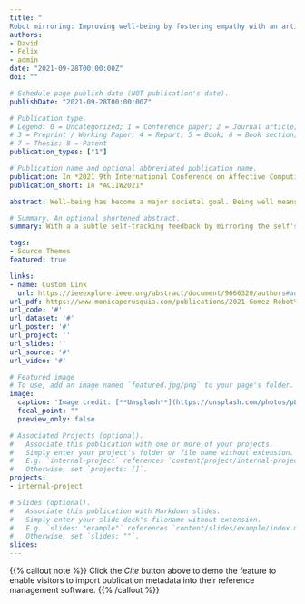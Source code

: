 ```yaml
---
title: "
Robot mirroring: Improving well-being by fostering empathy with an artificial agent representing the self"
authors:
- David
- Felix
- admin
date: "2021-09-28T00:00:00Z"
doi: ""

# Schedule page publish date (NOT publication's date).
publishDate: "2021-09-28T00:00:00Z"

# Publication type.
# Legend: 0 = Uncategorized; 1 = Conference paper; 2 = Journal article;
# 3 = Preprint / Working Paper; 4 = Report; 5 = Book; 6 = Book section;
# 7 = Thesis; 8 = Patent
publication_types: ["1"]

# Publication name and optional abbreviated publication name.
publication: In *2021 9th International Conference on Affective Computing and Intelligent Interaction Workshops and Demos (ACIIW)*
publication_short: In *ACIIW2021*

abstract: Well-being has become a major societal goal. Being well means being physically and mentally healthy. Additionally, feeling empowered is also a component of well-being. Recently, self-tracking has been proposed as means to achieve increased awareness, thus, giving the opportunity to identify and decrease undesired behaviours. However, inappropriately communicated self-tracking results might cause the opposite effect. To address this, a subtle self-tracking feedback by mirroring the self's state into an embodied artificial agent has been proposed. By eliciting empathy towards the artificial agent and fostering helping behaviours, users would help themselves as well. We searched the literature to find supporting or opposing evidence for the robot mirroring framework. The results showed an increasing interest in self-tracking technologies for well-being management. Current discussions disseminate what can be achieved with different levels of automation; the type and relevance of feedback; and the role that artificial agents, such as chatbots and robots, might play to support people's therapies. These findings support further development of the robot mirroring framework to improve medical, hedonic, and eudaemonic well-being.

# Summary. An optional shortened abstract.
summary: With a a subtle self-tracking feedback by mirroring the self's state into an embodied artificial agent has been proposed. By eliciting empathy towards the artificial agent and fostering helping behaviours, users would help themselves as well. We searched the literature to find supporting or opposing evidence for the robot mirroring framework.

tags:
- Source Themes
featured: true

links:
- name: Custom Link
  url: https://ieeexplore.ieee.org/abstract/document/9666320/authors#authors
url_pdf: https://www.monicaperusquia.com/publications/2021-Gomez-Robot%20Mirroring%20Improving%20wellbeing%20by%20fostering%20empathy%20with%20an%20artificial%20agent%20representing%20the%20self.pdf
url_code: '#'
url_dataset: '#'
url_poster: '#'
url_project: ''
url_slides: ''
url_source: '#'
url_video: '#'

# Featured image
# To use, add an image named `featured.jpg/png` to your page's folder.
image:
  caption: 'Image credit: [**Unsplash**](https://unsplash.com/photos/pLCdAaMFLTE)'
  focal_point: ""
  preview_only: false

# Associated Projects (optional).
#   Associate this publication with one or more of your projects.
#   Simply enter your project's folder or file name without extension.
#   E.g. `internal-project` references `content/project/internal-project/index.md`.
#   Otherwise, set `projects: []`.
projects:
- internal-project

# Slides (optional).
#   Associate this publication with Markdown slides.
#   Simply enter your slide deck's filename without extension.
#   E.g. `slides: "example"` references `content/slides/example/index.md`.
#   Otherwise, set `slides: ""`.
slides:
---
```


{{% callout note %}}
Click the *Cite* button above to demo the feature to enable visitors to import publication metadata into their reference management software.
{{% /callout %}}
